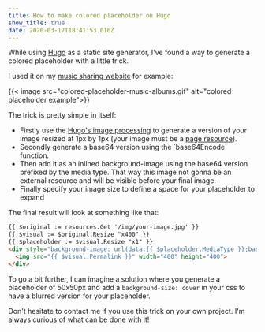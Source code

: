 ```yaml
---
title: How to make colored placeholder on Hugo
show_title: true
date: 2020-03-17T18:41:53.010Z
---
```

While using [Hugo](https://gohugo.io/) as a static site generator, I've found a way to generate a colored placeholder with a little trick.

I used it on my [music sharing website](https://music.glitch.family/) for example:

{{< image src="colored-placeholder-music-albums.gif" alt="colored placeholder example">}}

The trick is pretty simple in itself:

* Firstly use the [Hugo's image processing](https://gohugo.io/content-management/image-processing/) to generate a version of your image resized at 1px by 1px (your image must be a [page resource](https://gohugo.io/content-management/page-resources/)).
* Secondly generate a base64 version using the \`base64Encode\` function.
* Then add it as an inlined background-image using the base64 version prefixed by the media type. That way this image not gonna be an external resource and will be visible before your final image.
* Finally specify your image size to define a space for your placeholder to expand

The final result will look at something like that:

```html
{{ $original := resources.Get '/img/your-image.jpg' }}
{{ $visual := $original.Resize "x400" }}
{{ $placeholder := $visual.Resize "x1" }}
<div style="background-image: url(data:{{ $placeholder.MediaType }};base64,{{ $placeholder.Content | base64Encode }});">
  <img src="{{ $visual.Permalink }}" width="400" height="400">
</div>
```

To go a bit further, I can imagine a solution where you generate a placeholder of 50x50px and add a `background-size: cover` in your css to have a blurred version for your placeholder.

Don't hesitate to contact me if you use this trick on your own project. I'm always curious of what can be done with it!
